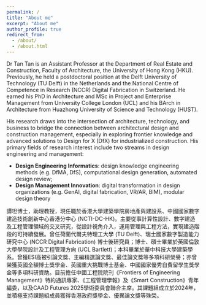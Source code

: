 ```yaml
---
permalink: /
title: "About me"
excerpt: "About me"
author_profile: true
redirect_from: 
  - /about/
  - /about.html
---
```

Dr Tan Tan is an Assistant Professor at the Department of Real Estate and Construction, Faculty of Architecture, the University of Hong Kong (HKU). Previously, he held a postdoctoral position at the Delft University of Technology (TU Delft) in the Netherlands and the National Centre of Competence in Research (NCCR) Digital Fabrication in Switzerland. He earned his PhD in Architecture and MSc in Project and Enterprise Management from University College London (UCL) and his BArch in Architecture from Huazhong University of Science and Technology (HUST).

His research draws into the intersection of architecture, technology, and business to bridge the connection between architectural design and construction management, especially in exploring frontier knowledge and advanced solutions to Design for X (DfX) for industrialized construction. His primary fields of research interest include two streams in design engineering and management:
* **Design Engineering Informatics**: design knowledge engineering methods (e.g. DfMA, DfS), computational design generation, automated design review;
* **Design Management Innovation**: digital transformation in design organizations (e.g. GenAI, digital fabrication, VR/AR, BIM), modular design theory

譚坦博士，助理教授，現任職於香港大學建築學院房地產與建設系、中國國家數字建造技術創新中心香港分中心 (NCTI-DC-HK)。主要從事計算性設計、數字建造及工程管理領域的交叉研究，從設計視角介入，運用管理與工程方法，實現建造階段的可持續發展。曾任荷蘭代爾夫特理工大學 (TU Delft)、瑞士國家數字製造能力研究中心 (NCCR Digital Fabrication) 博士後研究員；博士、碩士畢業於英國倫敦大學學院設計及工程管理方向 (UCL Bartlett)；本科畢業於華中科技大學建築學系。曾獲ESI高被引論文獎、主編精選論文獎、最佳論文獎等多項科研榮譽；亦曾榮獲英國全額博士獎學金、英國重大挑戰博士基金、中國國家優秀自費留學生獎學金等多項科研資助。目前擔任中國工程院院刊《Frontiers of Engineering Management》特約通訊專家、《工程管理學報》及《Smart Construction》青年編委，以及CAAD Futures 2025學術委員會聯合主席。其課題組成立於2024年，並積極支持課題組成員獲得香港政府獎學金、優異論文獎等殊榮。




<!---Activity and Service--->
<!---Experience--->
